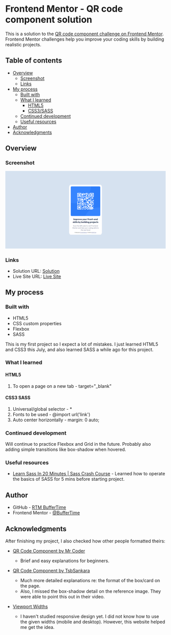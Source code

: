 # Frontend Mentor - QR code component solution

This is a solution to the [QR code component challenge on Frontend Mentor](https://www.frontendmentor.io/challenges/qr-code-component-iux_sIO_H). Frontend Mentor challenges help you improve your coding skills by building realistic projects. 

## Table of contents

- [Overview](#overview)
  - [Screenshot](#screenshot)
  - [Links](#links)
- [My process](#my-process)
  - [Built with](#built-with)
  - [What I learned](#what-i-learned)
    - [HTML5](#html5)
    - [CSS3/SASS](#css3-sass)
  - [Continued development](#continued-development)
  - [Useful resources](#useful-resources)
- [Author](#author)
- [Acknowledgments](#acknowledgments)

## Overview

### Screenshot
![](images/qr-code-screenshot.png)

### Links

- Solution URL: [Solution](https://www.frontendmentor.io/solutions/qr-code-component-using-simple-flexbox-30q9Wy82DD)
- Live Site URL: [Live Site](https://rtm-buffertime.github.io/qr-code-component/)

## My process

### Built with

- HTML5
- CSS custom properties
- Flexbox
- SASS

This is my first project so I expect a lot of mistakes. I just learned HTML5 and CSS3 this July, and also learned SASS a while ago for this project.

### What I learned

#### HTML5

  1. To open a page on a new tab - target="_blank"

#### CSS3 SASS

  1. Universal/global selector - *
  2. Fonts to be used - @import url('link')
  3. Auto center horizontally - margin: 0 auto;

### Continued development

Will continue to practice Flexbox and Grid in the future. Probably also adding simple transitions like box-shadow when hovered.

### Useful resources

- [Learn Sass In 20 Minutes | Sass Crash Course](https://youtu.be/Zz6eOVaaelI) - Learned how to operate the basics of SASS for 5 mins before starting project.

## Author

- GitHub - [RTM BufferTime](https://github.com/RTM-BufferTime)
- Frontend Mentor - [@BufferTime](https://www.frontendmentor.io/profile/BufferTime)

## Acknowledgments

After finishing my project, I also checked how other people formatted theirs:
- [QR Code Component by Mr Coder](https://www.youtube.com/watch?v=5BBYPntB-GY)
  - Brief and easy explanations for beginners.

- [QR Code Component by TsbSankara](https://www.youtube.com/watch?v=JFyMWwOxHYM)
  - Much more detailed explanations re: the format of the box/card on the page.
  - Also, I missed the box-shadow detail on the reference image. They were able to point this out in their video.

- [Viewport Widths](https://developer.mozilla.org/en-US/docs/Web/CSS/@media/width)
  - I haven't studied responsive design yet. I did not know how to use the given widths (mobile and desktop). However, this website helped me get the idea.
